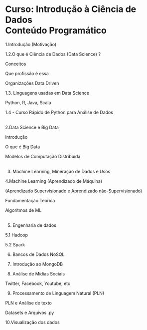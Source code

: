 # Curso: Introdução à Ciência de Dados <br />Conteúdo Programático<br />

1.Introdução (Motivação) <br />

1.2.O que é Ciência de Dados (Data Science) ? <br />

Conceitos <br />

Que profissão é essa <br />

Organizações Data Driven <br />

1.3. Linguagens usadas em Data Science <br />

Python, R, Java, Scala <br />

1.4 - Curso Rápido de Python para Análise de Dados <br /> <br />


2.Data Science e Big Data <br />

Introdução <br />

O que é Big Data <br />

Modelos de Computação Distribuída <br /><br />


3. Machine Learning, Mineração de Dados e Usos<br />


4.Machine Learning (Aprendizado de Máquina) <br />

(Aprendizado Supervisionado e Aprendizado não-Supervisionado) <br />

Fundamentação Teórica <br />

Algorítmos de ML <br /> <br />


5.  Engenharia de dados <br />

5.1 Hadoop <br />

5.2 Spark <br />


6. Bancos de Dados NoSQL <br />


7. Introdução ao MongoDB <br />


8. Análise de Mídias Sociais <br />

Twitter, Facebook, Youtube, etc <br />


9. Processamento de Linguagem Natural (PLN) <br />

PLN e Análise de texto <br />

Datasets e Arquivos .py <br />

10.Visualização dos dados <br />
